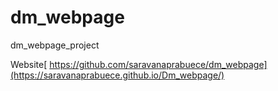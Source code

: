 # dm_webpage
dm_webpage_project

Website[ https://github.com/saravanaprabuece/dm_webpage](https://saravanaprabuece.github.io/Dm_webpage/)


